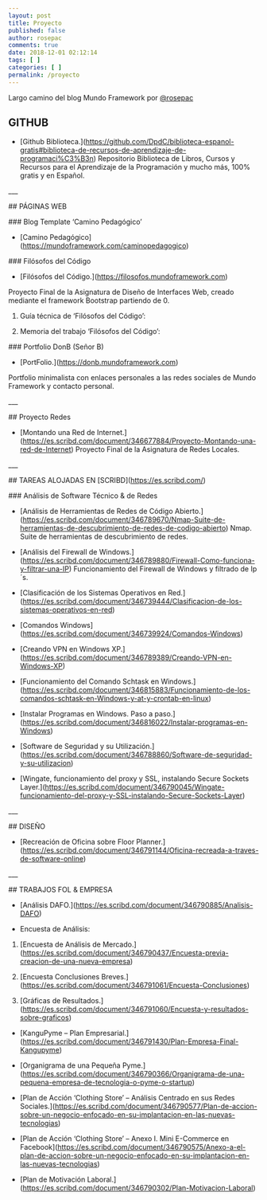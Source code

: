 ```yaml
---
layout: post
title: Proyecto
published: false
author: rosepac
comments: true
date: 2018-12-01 02:12:14
tags: [ ]
categories: [ ]
permalink: /proyecto
---
```

Largo camino del blog Mundo Framework por [@rosepac][1]

## GITHUB

  * \[Github Biblioteca.\](https://github.com/DpdC/biblioteca-espanol-gratis#biblioteca-de-recursos-de-aprendizaje-de-programaci%C3%B3n) Repositorio Biblioteca de Libros, Cursos y Recursos para el Aprendizaje de la Programación y mucho más, 100% gratis y en Español.

\___

\## PÁGINAS WEB

\### Blog Template &#8216;Camino Pedagógico&#8217;

* \[Camino Pedagógico\](https://mundoframework.com/caminopedagogico)

\### Filósofos del Código

* \[Filósofos del Código.\](https://filosofos.mundoframework.com)
  
Proyecto Final de la Asignatura de Diseño de Interfaces Web, creado mediante el framework Bootstrap partiendo de 0.
  
1. Guía técnica de &#8216;Filósofos del Código&#8217;:
  

  
2. Memoria del trabajo &#8216;Filósofos del Código&#8217;:
  


\### Portfolio DonB (Señor B)

* \[PortFolio.\](https://donb.mundoframework.com)
  
Portfolio minimalista con enlaces personales a las redes sociales de Mundo Framework y contacto personal.

\___

\## Proyecto Redes

* \[Montando una Red de Internet.\](https://es.scribd.com/document/346677884/Proyecto-Montando-una-red-de-Internet) Proyecto Final de la Asignatura de Redes Locales.

\___

\## TAREAS ALOJADAS EN \[SCRIBD\](https://es.scribd.com/)

\### Análisis de Software Técnico & de Redes

* \[Análisis de Herramientas de Redes de Código Abierto.\](https://es.scribd.com/document/346789670/Nmap-Suite-de-herramientas-de-descubrimiento-de-redes-de-codigo-abierto) Nmap. Suite de herramientas de descubrimiento de redes.
  
* \[Análisis del Firewall de Windows.\](https://es.scribd.com/document/346789880/Firewall-Como-funciona-y-filtrar-una-IP) Funcionamiento del Firewall de Windows y filtrado de Ip´s.
  
* \[Clasificación de los Sistemas Operativos en Red.\](https://es.scribd.com/document/346739444/Clasificacion-de-los-sistemas-operativos-en-red)
  
* \[Comandos Windows\](https://es.scribd.com/document/346739924/Comandos-Windows)
  
* \[Creando VPN en Windows XP.\](https://es.scribd.com/document/346789389/Creando-VPN-en-Windows-XP)
  
* \[Funcionamiento del Comando Schtask en Windows.\](https://es.scribd.com/document/346815883/Funcionamiento-de-los-comandos-schtask-en-Windows-y-at-y-crontab-en-linux)
  
* \[Instalar Programas en Windows. Paso a paso.\](https://es.scribd.com/document/346816022/Instalar-programas-en-Windows)
  
* \[Software de Seguridad y su Utilización.\](https://es.scribd.com/document/346788860/Software-de-seguridad-y-su-utilizacion)
  
* \[Wingate, funcionamiento del proxy y SSL, instalando Secure Sockets Layer.\](https://es.scribd.com/document/346790045/Wingate-funcionamiento-del-proxy-y-SSL-instalando-Secure-Sockets-Layer)

\___

\## DISEÑO

* \[Recreación de Oficina sobre Floor Planner.\](https://es.scribd.com/document/346791144/Oficina-recreada-a-traves-de-software-online)

\___

\## TRABAJOS FOL & EMPRESA

* \[Análisis DAFO.\](https://es.scribd.com/document/346790885/Analisis-DAFO)
  
* Encuesta de Análisis:
  
1. \[Encuesta de Análisis de Mercado.\](https://es.scribd.com/document/346790437/Encuesta-previa-creacion-de-una-nueva-empresa)
  
2. \[Encuesta Conclusiones Breves.\](https://es.scribd.com/document/346791061/Encuesta-Conclusiones)
  
3. \[Gráficas de Resultados.\](https://es.scribd.com/document/346791060/Encuesta-y-resultados-sobre-graficos)
  
* \[KanguPyme &#8211; Plan Empresarial.\](https://es.scribd.com/document/346791430/Plan-Empresa-Final-Kangupyme)
  
* \[Organigrama de una Pequeña Pyme.\](https://es.scribd.com/document/346790366/Organigrama-de-una-pequena-empresa-de-tecnologia-o-pyme-o-startup)
  
* \[Plan de Acción &#8216;Clothing Store&#8217; &#8211; Análisis Centrado en sus Redes Sociales.\](https://es.scribd.com/document/346790577/Plan-de-accion-sobre-un-negocio-enfocado-en-su-implantacion-en-las-nuevas-tecnologias)
  
* \[Plan de Acción &#8216;Clothing Store&#8217; &#8211; Anexo I. Mini E-Commerce en Facebook\](https://es.scribd.com/document/346790575/Anexo-a-el-plan-de-accion-sobre-un-negocio-enfocado-en-su-implantacion-en-las-nuevas-tecnologias)
  
* \[Plan de Motivación Laboral.\](https://es.scribd.com/document/346790302/Plan-Motivacion-Laboral)

 [1]: https://steemit.com/@rosepac